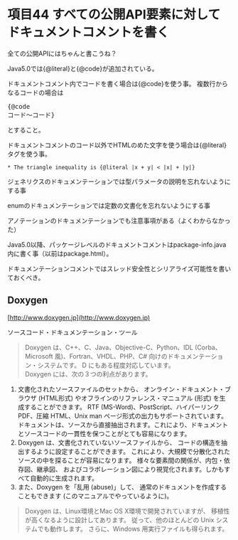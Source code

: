 # 項目44 すべての公開API要素に対してドキュメントコメントを書く

全ての公開APIにはちゃんと書こうね？

Java5.0では{@literal}と{@code}が追加されている。

ドキュメントコメント内でコードを書く場合は{@code}を使う事。
複数行からなるコードの場合は<pre>{@code コード〜コード}</pre>とすること。

ドキュメントコメントのコード以外でHTMLのめた文字を使う場合は{@literal}タグを使う事。
```
* The triangle inequality is {@literal |x + y| < |x| + |y|}
```

ジェネリクスのドキュメンテーションでは型パラメータの説明を忘れないようにする事

enumのドキュメンテーションでは定数の文書化を忘れないようにする事

アノテーションのドキュメンテーションでも注意事項がある（よくわからなかった）

Java5.0以降、パッケージレベルのドキュメントコメントはpackage-info.java内に書く事（以前はpackage.html）。

ドキュメンテーションコメントではスレッド安全性とシリアライズ可能性を書いておくべき。

## Doxygen

[http://www.doxygen.jp](http://www.doxygen.jp)

 ソースコード・ドキュメンテーション・ツール

> Doxygen は、C++、C、Java、Objective-C、Python、IDL (Corba、Microsoft 風)、Fortran、VHDL、PHP、C# 向けのドキュメンテーション・システムです。 D にもある程度対応しています。  
 Doxygen には、次の３つの利点があります。  
 1. 文書化されたソースファイルのセットから、 オンライン・ドキュメント・ブラウザ (HTML形式) やオフラインのリファレンス・マニュアル (形式) を生成することができます。 RTF (MS-Word)、PostScript、ハイパーリンク PDF、圧縮 HTML、Unix man ページ形式の出力もサポートされています。ドキュメントは、ソースから直接抽出されます。これにより、ドキュメントとソースコードの一貫性を保つことがとても容易になります。
 2. Doxygen は、文書化されていないソースファイルから、 コードの構造を抽出するように設定することができます。 これにより、大規模で分散化されたソースの中を探ることが容易になります。 様々な要素間の関係が、内包・依存図、継承図、 およびコラボレーション図により視覚化されます。しかもすべて自動的に生成されます。
 3. また、Doxygen を「乱用 (abuse)」して、 通常のドキュメントを作成することもできます (このマニュアルでやっているように)。
 
> Doxygen は、Linux環境とMac OS X環境で開発されていますが、 移植性が高くなるように設計してあります。 従って、他のほとんどの Unix システムでも動作します。 さらに、Windows 用実行ファイルも得られます。

